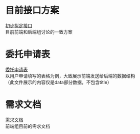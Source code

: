 # 目前接口方案
[初步拟定接口](%E5%A7%94%E6%89%98API%E8%AE%BE%E8%AE%A1.md)  
目前前端和后端组讨论的一致方案

# 委托申请表  
[委托申请表](%E5%A7%94%E6%89%98%E7%94%B3%E8%AF%B7%E8%A1%A8.json)  
以用户申请填写的表格为例，大致展示前端发送给后端的数据结构  
（此文件展示的内容仅是data部分数据，不包含title）

# 需求文档
[需求文档](%E5%8D%97%E5%A4%A7%E6%B5%8B%E8%AF%95%E9%9C%80%E6%B1%82%E5%88%86%E6%9E%90A%E7%BB%84v1.3.docx)  
前端组目前的需求文档